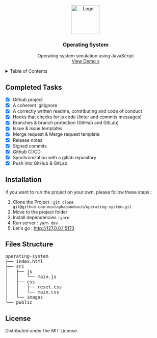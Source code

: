 <div align="center">
  <a href="https://github.com/mustaphaboudouch/operating-system">
    <img src="https://cdn-icons-png.flaticon.com/512/2172/2172894.png" alt="Logo" height="90">
  </a>
  <h3 align="center">Operating System</h3>
  <p align="center">
    Operating system simulation using JavaScript
    <br />
    <a href="https://github.com/mustaphaboudouch/operating-system">
	    View Demo »
    </a>
  </p>
</div>

<details>
  <summary>Table of Contents</summary>
  <ol>
	  <li><a href="#completed-tasks">Completed Tasks</a></li>
	  <li><a href="#installation">Installation</a></li>
    <li><a href="#files-structure">Files Structure</a></li>
    <li><a href="#license">License</a></li>
  </ol>
</details>

## Completed Tasks

- [x] Github project
- [x] A coherent .gitignore
- [x] A correctly written readme, contributing and code of conduct
- [x] Hooks that checks for js code (linter and commits messages)
- [x] Branches & branch protection (GitHub and GitLab)
- [x] Issue & issue templates
- [x] Merge request & Merge request template
- [x] Release notes
- [x] Signed commits
- [x] Github CI/CD
- [x] Synchronization with a gitlab repository
- [x] Push into GitHub & GitLab

## Installation

If you want to run the project on your own, please follow these steps :

1. Clone the Project : `git clone git@github.com:mustaphaboudouch/operating-system.git`
2. Move to the project folder
3. Install dependencies : `yarn`
4. Run server : `yarn dev`
5. Let's go : <a href="http://127.0.0.1:5173/">http://127.0.0.1:5173</a>

## Files Structure

<pre>
operating-system
├── index.html
├── src
│   ├── js
│   │   └── main.js
│   ├── css
│   │   ├── reset.css
│   │   └── main.css
│   └── images
└── public
</pre>

## License

Distributed under the MIT License.

